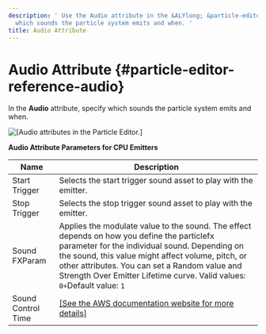 ```yaml
---
description: ' Use the Audio attribute in the &ALYlong; &particle-editor; to specify
  which sounds the particle system emits and when. '
title: Audio Attribute
---
```

# Audio Attribute {#particle-editor-reference-audio}

In the **Audio** attribute, specify which sounds the particle system emits and when\.

![\[Audio attributes in the Particle Editor.\]](/images/userguide/particles/particle-editor-audio.png)


**Audio Attribute Parameters for CPU Emitters**  

| Name | Description | 
| --- | --- | 
| Start Trigger | Selects the start trigger sound asset to play with the emitter\. | 
| Stop Trigger | Selects the stop trigger sound asset to play with the emitter\. | 
| Sound FXParam | Applies the modulate value to the sound\. The effect depends on how you define the particlefx parameter for the individual sound\. Depending on the sound, this value might affect volume, pitch, or other attributes\. You can set a Random value and Strength Over Emitter Lifetime curve\. Valid values: `0+`Default value: `1`  | 
| Sound Control Time |  [\[See the AWS documentation website for more details\]](http://docs.aws.amazon.com/lumberyard/latest/userguide/particle-editor-reference-audio.html)  | 